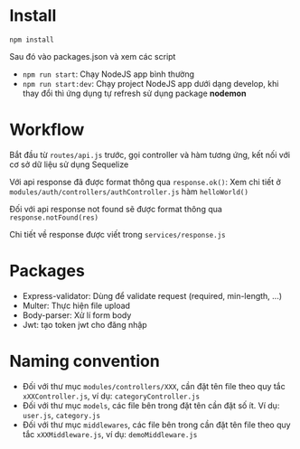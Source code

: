 # Install

`npm install`

Sau đó vào packages.json và xem các script
* `npm run start`: Chạy NodeJS app bình thường
* `npm run start:dev`: Chạy project NodeJS app dưới dạng develop, khi thay đổi thì ứng dụng tự refresh sử dụng package **nodemon**

# Workflow
Bắt đầu từ `routes/api.js` trước, gọi controller và hàm tương ứng, kết nối với cơ sở dữ liệu sử dụng Sequelize

Với api response đã được format thông qua `response.ok()`: Xem chi tiết ở `modules/auth/controllers/authController.js` hàm `helloWorld()`

Đối với api response not found sẽ được format thông qua `response.notFound(res)`

Chi tiết về response được viết trong `services/response.js`

# Packages
* Express-validator: Dùng để validate request (required, min-length, ...)
* Multer: Thực hiện file upload
* Body-parser: Xử lí form body
* Jwt: tạo token jwt cho đăng nhập

# Naming convention
* Đối với thư mục `modules/controllers/XXX`, cần đặt tên file theo quy tắc `xXXController.js`, ví dụ: `categoryController.js`
* Đối với thư mục `models`, các file bên trong đặt tên cần đặt số ít. Ví dụ: `user.js`, `category.js`
* Đối với thư mục `middlewares`, các file bên trong cần đặt tên file theo quy tắc `xXXMiddleware.js`, ví dụ: `demoMiddleware.js`